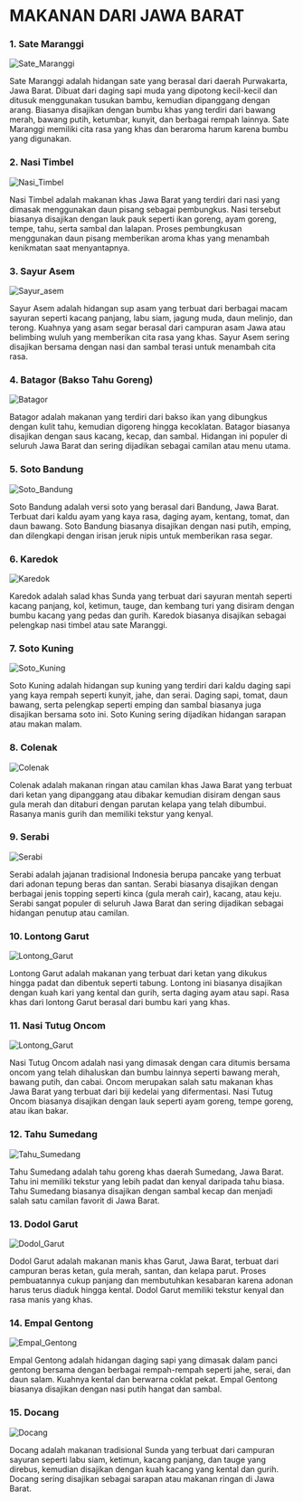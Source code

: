 # MAKANAN DARI JAWA BARAT <br>

### 1. Sate Maranggi <br>
![Sate_Maranggi](
https://upload.wikimedia.org/wikipedia/commons/thumb/5/52/Sate_Maranggi_1.jpg/1200px-Sate_Maranggi_1.jpg)<br>

Sate Maranggi adalah hidangan sate yang berasal dari daerah Purwakarta, Jawa Barat. Dibuat dari daging sapi muda yang dipotong kecil-kecil dan ditusuk menggunakan tusukan bambu, kemudian dipanggang dengan arang. Biasanya disajikan dengan bumbu khas yang terdiri dari bawang merah, bawang putih, ketumbar, kunyit, dan berbagai rempah lainnya. Sate Maranggi memiliki cita rasa yang khas dan beraroma harum karena bumbu yang digunakan.<br>


### 2. Nasi Timbel <br>
![Nasi_Timbel](
https://kurio-img.kurioapps.com/21/10/21/8c50aafc-e9a6-4cf1-b26b-b01ca39a6787.jpe)<br>

Nasi Timbel adalah makanan khas Jawa Barat yang terdiri dari nasi yang dimasak menggunakan daun pisang sebagai pembungkus. Nasi tersebut biasanya disajikan dengan lauk pauk seperti ikan goreng, ayam goreng, tempe, tahu, serta sambal dan lalapan. Proses pembungkusan menggunakan daun pisang memberikan aroma khas yang menambah kenikmatan saat menyantapnya.<br>


### 3. Sayur Asem <br>
![Sayur_asem](
https://awsimages.detik.net.id/community/media/visual/2021/05/21/resep-sayur-asem-jawa_43.jpeg?w=600&q=90)<br>

Sayur Asem adalah hidangan sup asam yang terbuat dari berbagai macam sayuran seperti kacang panjang, labu siam, jagung muda, daun melinjo, dan terong. Kuahnya yang asam segar berasal dari campuran asam Jawa atau belimbing wuluh yang memberikan cita rasa yang khas. Sayur Asem sering disajikan bersama dengan nasi dan sambal terasi untuk menambah cita rasa.
<br>


### 4. Batagor (Bakso Tahu Goreng) <br>
![Batagor](https://asset.kompas.com/crops/xhUxRwQsxbWaxsUB2nducVEwPYw=/27x103:995x749/750x500/data/photo/2023/09/06/64f7fe0a00572.jpg
) <br>

Batagor adalah makanan yang terdiri dari bakso ikan yang dibungkus dengan kulit tahu, kemudian digoreng hingga kecoklatan. Batagor biasanya disajikan dengan saus kacang, kecap, dan sambal. Hidangan ini populer di seluruh Jawa Barat dan sering dijadikan sebagai camilan atau menu utama.
<br>

### 5. Soto Bandung <br>
![Soto_Bandung](https://asset.kompas.com/crops/aq7SWhGNCO6UTombdviZuAchnCM=/3x0:700x465/750x500/data/photo/2021/04/21/607ff824cb839.jpg
) <br>

Soto Bandung adalah versi soto yang berasal dari Bandung, Jawa Barat. Terbuat dari kaldu ayam yang kaya rasa, daging ayam, kentang, tomat, dan daun bawang. Soto Bandung biasanya disajikan dengan nasi putih, emping, dan dilengkapi dengan irisan jeruk nipis untuk memberikan rasa segar.
<br>


### 6. Karedok <br>
![Karedok](https://asset.kompas.com/crops/szsUOraQ00vakiV0314KT6-71v8=/0x0:1000x667/750x500/data/photo/2021/07/07/60e56c9f60649.jpg
) <br>

Karedok adalah salad khas Sunda yang terbuat dari sayuran mentah seperti kacang panjang, kol, ketimun, tauge, dan kembang turi yang disiram dengan bumbu kacang yang pedas dan gurih. Karedok biasanya disajikan sebagai pelengkap nasi timbel atau sate Maranggi.
<br>

### 7. Soto Kuning <br>
![Soto_Kuning](https://asset.kompas.com/crops/NL72AeWkj8VecDcb33N8bpUHv30=/3x0:700x465/750x500/data/photo/2020/12/09/5fd0afbe4cf02.jpg
) <br>

Soto Kuning adalah hidangan sup kuning yang terdiri dari kaldu daging sapi yang kaya rempah seperti kunyit, jahe, dan serai. Daging sapi, tomat, daun bawang, serta pelengkap seperti emping dan sambal biasanya juga disajikan bersama soto ini. Soto Kuning sering dijadikan hidangan sarapan atau makan malam.
<br>


### 8. Colenak <br>
![Colenak](https://img.kurio.network/_FNf16EuJ8qEdx9HQl6Grm3s9KM=/320x320/filters:quality(80)/https://kurio-img.kurioapps.com/20/11/19/055abef0-5a8c-4955-aaca-173905e3a3f4.png
) <br>

Colenak adalah makanan ringan atau camilan khas Jawa Barat yang terbuat dari ketan yang dipanggang atau dibakar kemudian disiram dengan saus gula merah dan ditaburi dengan parutan kelapa yang telah dibumbui. Rasanya manis gurih dan memiliki tekstur yang kenyal.
<br>


### 9. Serabi <br>
![Serabi](https://awsimages.detik.net.id/community/media/visual/2021/04/14/serabi-solo-kreasi-sasa.jpeg?w=600&q=90
) <br>

Serabi adalah jajanan tradisional Indonesia berupa pancake yang terbuat dari adonan tepung beras dan santan. Serabi biasanya disajikan dengan berbagai jenis topping seperti kinca (gula merah cair), kacang, atau keju. Serabi sangat populer di seluruh Jawa Barat dan sering dijadikan sebagai hidangan penutup atau camilan.
<br>


### 10. Lontong Garut <br>
![Lontong_Garut](https://img-global.cpcdn.com/recipes/f7c34356d68da5f9/680x482cq70/lontong-kari-ayam-foto-resep-utama.jpg
)<br>

Lontong Garut adalah makanan yang terbuat dari ketan yang dikukus hingga padat dan dibentuk seperti tabung. Lontong ini biasanya disajikan dengan kuah kari yang kental dan gurih, serta daging ayam atau sapi. Rasa khas dari lontong Garut berasal dari bumbu kari yang khas.
<br>


### 11. Nasi Tutug Oncom <br>
![Lontong_Garut](https://awsimages.detik.net.id/community/media/visual/2021/07/25/resep-nasi-tutug-oncom-tasik-1.jpeg?w=1200
)<br>

Nasi Tutug Oncom adalah nasi yang dimasak dengan cara ditumis bersama oncom yang telah dihaluskan dan bumbu lainnya seperti bawang merah, bawang putih, dan cabai. Oncom merupakan salah satu makanan khas Jawa Barat yang terbuat dari biji kedelai yang difermentasi. Nasi Tutug Oncom biasanya disajikan dengan lauk seperti ayam goreng, tempe goreng, atau ikan bakar.
<br>


### 12. Tahu Sumedang <br>
![Tahu_Sumedang](https://upload.wikimedia.org/wikipedia/commons/0/07/Tahu_sumedang.jpg
)<br>

Tahu Sumedang adalah tahu goreng khas daerah Sumedang, Jawa Barat. Tahu ini memiliki tekstur yang lebih padat dan kenyal daripada tahu biasa. Tahu Sumedang biasanya disajikan dengan sambal kecap dan menjadi salah satu camilan favorit di Jawa Barat.
<br>


### 13. Dodol Garut <br>
![Dodol_Garut](https://upload.wikimedia.org/wikipedia/commons/f/f9/Dodol_Garut_Cihampelas_Bandung.JPG)
<br>

Dodol Garut adalah makanan manis khas Garut, Jawa Barat, terbuat dari campuran beras ketan, gula merah, santan, dan kelapa parut. Proses pembuatannya cukup panjang dan membutuhkan kesabaran karena adonan harus terus diaduk hingga kental. Dodol Garut memiliki tekstur kenyal dan rasa manis yang khas.
<br>



### 14. Empal Gentong <br>
![Empal_Gentong](https://img-global.cpcdn.com/recipes/8dfa43cf35e29972/1200x630cq70/photo.jpg)
<br>

Empal Gentong adalah hidangan daging sapi yang dimasak dalam panci gentong bersama dengan berbagai rempah-rempah seperti jahe, serai, dan daun salam. Kuahnya kental dan berwarna coklat pekat. Empal Gentong biasanya disajikan dengan nasi putih hangat dan sambal.
<br>


### 15. Docang <br>
![Docang](https://pict-a.sindonews.net/dyn/620/pena/news/2020/06/28/701/83718/lezatnya-docang-makanan-khas-cirebon-xba.png)
<br>

Docang adalah makanan tradisional Sunda yang terbuat dari campuran sayuran seperti labu siam, ketimun, kacang panjang, dan tauge yang direbus, kemudian disajikan dengan kuah kacang yang kental dan gurih. Docang sering disajikan sebagai sarapan atau makanan ringan di Jawa Barat.
<br>
